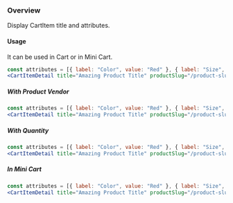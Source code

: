### Overview
Display CartItem title and attributes.

#### Usage

It can be used in Cart or in Mini Cart.

```jsx
const attributes = [{ label: "Color", value: "Red" }, { label: "Size", value: "Medium" }];
<CartItemDetail title="Amazing Product Title" productSlug="/product-slug" attributes={attributes} />
```

##### With Product Vendor
```jsx
const attributes = [{ label: "Color", value: "Red" }, { label: "Size", value: "Medium" }];
<CartItemDetail title="Amazing Product Title" productSlug="/product-slug" productVendor="Patagonia" attributes={attributes} />
```

##### With Quantity
```jsx
const attributes = [{ label: "Color", value: "Red" }, { label: "Size", value: "Medium" }];
<CartItemDetail title="Amazing Product Title" productSlug="/product-slug" productVendor="Patagonia" attributes={attributes} quantity={3} />
```

##### In Mini Cart
```jsx
const attributes = [{ label: "Color", value: "Red" }, { label: "Size", value: "Medium" }];
<CartItemDetail title="Amazing Product Title" productSlug="/product-slug" productVendor="Patagonia" attributes={attributes} isMiniCart />
```
